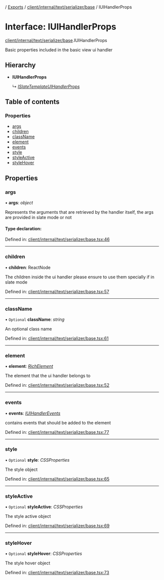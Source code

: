[](../README.md) / [Exports](../modules.md) / [client/internal/text/serializer/base](../modules/client_internal_text_serializer_base.md) / IUIHandlerProps

# Interface: IUIHandlerProps

[client/internal/text/serializer/base](../modules/client_internal_text_serializer_base.md).IUIHandlerProps

Basic properties included in the basic view ui handler

## Hierarchy

* **IUIHandlerProps**

  ↳ [*ISlateTemplateUIHandlerProps*](client_fast_prototyping_components_slate.islatetemplateuihandlerprops.md)

## Table of contents

### Properties

- [args](client_internal_text_serializer_base.iuihandlerprops.md#args)
- [children](client_internal_text_serializer_base.iuihandlerprops.md#children)
- [className](client_internal_text_serializer_base.iuihandlerprops.md#classname)
- [element](client_internal_text_serializer_base.iuihandlerprops.md#element)
- [events](client_internal_text_serializer_base.iuihandlerprops.md#events)
- [style](client_internal_text_serializer_base.iuihandlerprops.md#style)
- [styleActive](client_internal_text_serializer_base.iuihandlerprops.md#styleactive)
- [styleHover](client_internal_text_serializer_base.iuihandlerprops.md#stylehover)

## Properties

### args

• **args**: *object*

Represents the arguments that are retrieved
by the handler itself, the args are provided in slate
mode or not

#### Type declaration:

Defined in: [client/internal/text/serializer/base.tsx:46](https://github.com/onzag/itemize/blob/0e9b128c/client/internal/text/serializer/base.tsx#L46)

___

### children

• **children**: ReactNode

The children inside the ui handler
please ensure to use them specially if in slate mode

Defined in: [client/internal/text/serializer/base.tsx:57](https://github.com/onzag/itemize/blob/0e9b128c/client/internal/text/serializer/base.tsx#L57)

___

### className

• `Optional` **className**: *string*

An optional class name

Defined in: [client/internal/text/serializer/base.tsx:61](https://github.com/onzag/itemize/blob/0e9b128c/client/internal/text/serializer/base.tsx#L61)

___

### element

• **element**: [*RichElement*](../modules/client_internal_text_serializer.md#richelement)

The element that the ui handler belongs to

Defined in: [client/internal/text/serializer/base.tsx:52](https://github.com/onzag/itemize/blob/0e9b128c/client/internal/text/serializer/base.tsx#L52)

___

### events

• **events**: [*IUIHandlerEvents*](client_internal_text_serializer_base.iuihandlerevents.md)

contains events that should be added to the element

Defined in: [client/internal/text/serializer/base.tsx:77](https://github.com/onzag/itemize/blob/0e9b128c/client/internal/text/serializer/base.tsx#L77)

___

### style

• `Optional` **style**: *CSSProperties*

The style object

Defined in: [client/internal/text/serializer/base.tsx:65](https://github.com/onzag/itemize/blob/0e9b128c/client/internal/text/serializer/base.tsx#L65)

___

### styleActive

• `Optional` **styleActive**: *CSSProperties*

The style active object

Defined in: [client/internal/text/serializer/base.tsx:69](https://github.com/onzag/itemize/blob/0e9b128c/client/internal/text/serializer/base.tsx#L69)

___

### styleHover

• `Optional` **styleHover**: *CSSProperties*

The style hover object

Defined in: [client/internal/text/serializer/base.tsx:73](https://github.com/onzag/itemize/blob/0e9b128c/client/internal/text/serializer/base.tsx#L73)
